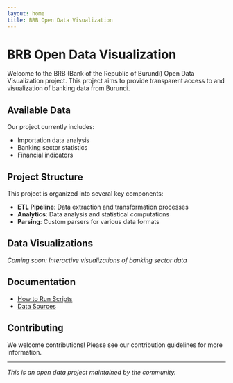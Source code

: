 ```yaml
---
layout: home
title: BRB Open Data Visualization
---
```


# BRB Open Data Visualization

Welcome to the BRB (Bank of the Republic of Burundi) Open Data Visualization project. This project aims to provide transparent access to and visualization of banking data from Burundi.

## Available Data

Our project currently includes:

- Importation data analysis
- Banking sector statistics
- Financial indicators

## Project Structure

This project is organized into several key components:

- **ETL Pipeline**: Data extraction and transformation processes
- **Analytics**: Data analysis and statistical computations
- **Parsing**: Custom parsers for various data formats

## Data Visualizations

_Coming soon: Interactive visualizations of banking sector data_

## Documentation

- [How to Run Scripts](docs/how_to_run_scripts.md)
- [Data Sources](data/README.md)

## Contributing

We welcome contributions! Please see our contribution guidelines for more information.

---

_This is an open data project maintained by the community._
